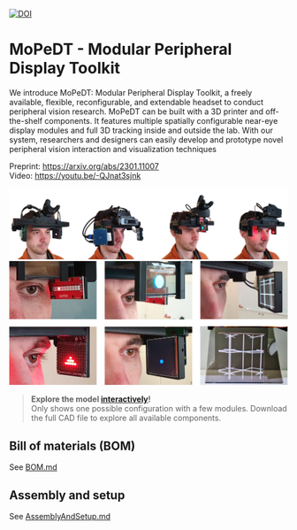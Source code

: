 [![DOI](https://zenodo.org/badge/581456682.svg)](https://zenodo.org/badge/latestdoi/581456682)


# MoPeDT - **Mo**dular **Pe**ripheral **D**isplay **T**oolkit

We introduce MoPeDT: Modular Peripheral Display Toolkit, a freely available, flexible,
reconfigurable, and extendable headset to conduct peripheral vision research. MoPeDT can be built with a 3D printer and off-the-shelf
components. It features multiple spatially configurable near-eye display modules and full 3D tracking inside and outside the lab.
With our system, researchers and designers can easily develop and prototype novel peripheral vision interaction and visualization
techniques

Preprint: https://arxiv.org/abs/2301.11007<br>
Video: https://youtu.be/-QJnat3sjnk

![MoPeDT Configurations](Figures/mopedt-teaser-1000.png)
![MoPeDT Displays](Figures/mopedt-showcases-with-ar-1000.png)

> **Explore the model [interactively](https://a360.co/3YXVchr)!**<br>
> Only shows one possible configuration with a few modules. Download the full CAD file to explore all available components.

## Bill of materials (BOM)

See [BOM.md](BOM.md)

## Assembly and setup

See [AssemblyAndSetup.md](AssemblyAndSetup.md)

